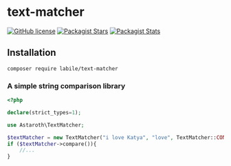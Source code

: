 # text-matcher

[![GitHub license](https://img.shields.io/badge/license-BSD-green.svg)](https://github.com/labi-le/text-matcher/blob/main/LICENSE)
[![Packagist Stars](https://img.shields.io/packagist/stars/labile/text-matcher)](https://packagist.org/packages/labile/text-matcher/stats)
[![Packagist Stats](https://img.shields.io/packagist/dt/labile/text-matcher)](https://packagist.org/packages/labile/text-matcher/stats)

## Installation

`composer require labile/text-matcher`

### A simple string comparison library

```php
<?php

declare(strict_types=1);

use Astaroth\TextMatcher;

$textMatcher = new TextMatcher("i love Katya", "love", TextMatcher::CONTAINS);
if ($textMatcher->compare()){
    //...
}
```
